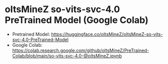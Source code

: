 # oItsMineZ so-vits-svc-4.0 PreTrained Model (Google Colab)

- Pretrained Model: https://huggingface.co/oItsMineZ/oItsMineZ-so-vits-svc-4.0-PreTrained-Model
- Google Colab: https://colab.research.google.com/github/oItsMineZ/PreTrained-Colab/blob/main/so-vits-svc-4.0-@oItsMineZ.ipynb

